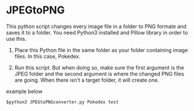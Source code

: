 # JPEGtoPNG
This python script changes every image file in a folder to PNG formate and saves it to a folder.
You need Python3 installed and Pillow library in order to use this.

1. Place this Python file in the same folder as your folder containing image files. In this case, Pokedex.

2. Run this script. But when doing so, make sure the first argument is the JPEG folder 
and the second argument is where the changed PNG files are going. When there isn't a target folder, it will create one.

example below

    $python3 JPEGtoPNGconverter.py Pokedex test

